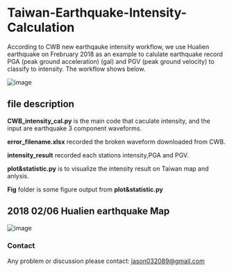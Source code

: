 # Taiwan-Earthquake-Intensity-Calculation
  According to CWB new earthqauke intensity workflow, we use Hualien earthquake on Frebruary 2018 as an example to calulate earthquake record PGA (peak ground acceleration) (gal) and PGV (peak ground velocity) to classify to intensity. The workflow shows below.
  
 ![image](https://github.com/JasonChang0320/Taiwan-Earthquake-Intensity-Calculation/blob/main/markdown%20image/CWB%20earthquake%20intensity.jpg)
  
## file description
  **CWB_intensity_cal.py** is the main code that caculate intensity, and the input are earthquake 3 component waveforms.
  
  **error_filename.xlsx** recorded the broken waveform downloaded from CWB.
  
  **intensity_result** recorded each stations intensity,PGA and PGV.
  
  **plot&statistic.py** is to visualize the intensity result on Taiwan map and anlysis.
  
  **Fig** folder is some figure output from **plot&statistic.py**
  
  ## 2018 02/06 Hualien earthquake Map
  
   ![image](https://github.com/JasonChang0320/Taiwan-Earthquake-Intensity-Calculation/blob/main/Fig/intensity.png)
   
   ### Contact
   
   Any problem or discussion please contact: jason032089@gmail.com

  
